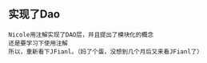 ## 实现了Dao
    Nicole用注解实现了DAO层，并且提出了模块化的概念
    还是要学习下使用注解
    所以，重新看下JFianl。（妈了个蛋，没想到几个月后又来看JFianl了）